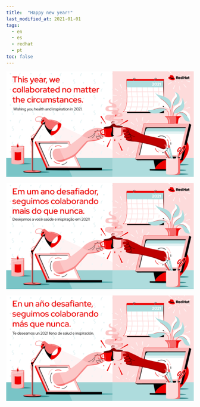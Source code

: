 ```yaml
---
title:  "Happy new year!"
last_modified_at: 2021-01-01
tags:
  - en
  - es
  - redhat
  - pt
toc: false
---
```


![](/assets/images/posts/2020-12-31-newyear/1.png)

![](/assets/images/posts/2020-12-31-newyear/2.png)

![](/assets/images/posts/2020-12-31-newyear/3.png)